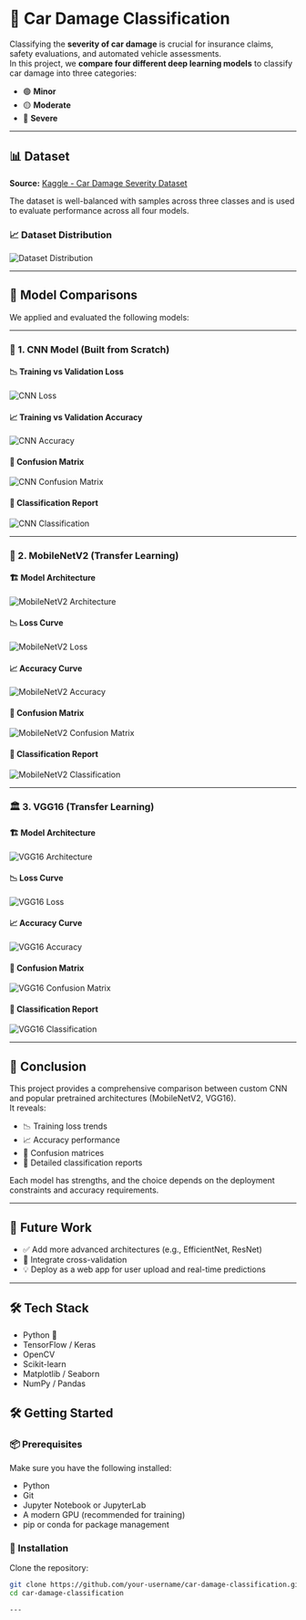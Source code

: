 # 🚗 Car Damage Classification

Classifying the **severity of car damage** is crucial for insurance claims, safety evaluations, and automated vehicle assessments.  
In this project, we **compare four different deep learning models** to classify car damage into three categories:

- 🟢 **Minor**
- 🟡 **Moderate**
- 🔴 **Severe**

---

## 📊 Dataset

**Source:** [Kaggle - Car Damage Severity Dataset](https://www.kaggle.com/datasets/prajwalbhamere/car-damage-severity-dataset)

The dataset is well-balanced with samples across three classes and is used to evaluate performance across all four models.

### 📈 Dataset Distribution

![Dataset Distribution](https://github.com/user-attachments/assets/6afc2256-917f-4768-874f-9f2dbeff7f84)

---

## 🧪 Model Comparisons

We applied and evaluated the following models:

---

### 🔧 1. CNN Model (Built from Scratch)

#### 📉 Training vs Validation Loss

![CNN Loss](https://github.com/user-attachments/assets/2b6d7712-befe-4bf7-ba26-c5f0b3d61810)

#### 📈 Training vs Validation Accuracy

![CNN Accuracy](https://github.com/user-attachments/assets/2314ec67-db8a-4b72-937f-e5c730da28f8)

#### 🧩 Confusion Matrix

![CNN Confusion Matrix](https://github.com/user-attachments/assets/9057e83e-6ce8-4ad6-b2ca-d7e379e8fcb2)

#### 🧾 Classification Report

![CNN Classification](https://github.com/user-attachments/assets/8926698c-e0da-4fe8-ab19-1d48e4e2e1f6)

---

### 📱 2. MobileNetV2 (Transfer Learning)

#### 🏗️ Model Architecture

![MobileNetV2 Architecture](https://github.com/user-attachments/assets/6b1a697e-d692-4e9e-bef9-c94bb1e6b43f)

#### 📉 Loss Curve

![MobileNetV2 Loss](https://github.com/user-attachments/assets/275b018f-1633-493c-b673-d4868bd7eaae)

#### 📈 Accuracy Curve

![MobileNetV2 Accuracy](https://github.com/user-attachments/assets/e901b3f7-8b9b-4236-9c1d-43a9b0f64755)

#### 🧩 Confusion Matrix

![MobileNetV2 Confusion Matrix](https://github.com/user-attachments/assets/170a9352-895e-4cdc-888b-c9bb60e22c88)

#### 🧾 Classification Report

![MobileNetV2 Classification](https://github.com/user-attachments/assets/15db7b74-17f1-4fc0-9beb-6cb75dbb1de1)

---

### 🏛️ 3. VGG16 (Transfer Learning)

#### 🏗️ Model Architecture

![VGG16 Architecture](https://github.com/user-attachments/assets/7edabebf-de67-426e-908e-a37163ced2ff)

#### 📉 Loss Curve

![VGG16 Loss](https://github.com/user-attachments/assets/55565212-2f31-4a96-922c-a4e686d4a051)

#### 📈 Accuracy Curve

![VGG16 Accuracy](https://github.com/user-attachments/assets/86f5fea6-c640-45d1-9c0a-f44d31a727b9)

#### 🧩 Confusion Matrix

![VGG16 Confusion Matrix](https://github.com/user-attachments/assets/8825b58b-d319-40d7-9599-b3ae3aae06bc)

#### 🧾 Classification Report

![VGG16 Classification](https://github.com/user-attachments/assets/e6772ba2-dde4-4600-b6c5-0fa11dcc66f3)

---

## 🧠 Conclusion

This project provides a comprehensive comparison between custom CNN and popular pretrained architectures (MobileNetV2, VGG16).  
It reveals:

- 📉 Training loss trends
- 📈 Accuracy performance
- 🧩 Confusion matrices
- 📝 Detailed classification reports

Each model has strengths, and the choice depends on the deployment constraints and accuracy requirements.

---

## 🚀 Future Work

- ✅ Add more advanced architectures (e.g., EfficientNet, ResNet)  
- 🧪 Integrate cross-validation  
- 💡 Deploy as a web app for user upload and real-time predictions  

---

## 🛠️ Tech Stack

- Python 🐍  
- TensorFlow / Keras  
- OpenCV   
- Scikit-learn  
- Matplotlib / Seaborn  
- NumPy / Pandas  


## 🛠️ Getting Started

### 📦 Prerequisites
Make sure you have the following installed:

- Python 
- Git
- Jupyter Notebook or JupyterLab
- A modern GPU (recommended for training)
- pip or conda for package management

### 🧰 Installation

Clone the repository:

```bash
git clone https://github.com/your-username/car-damage-classification.git
cd car-damage-classification

---











